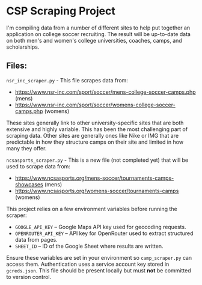 # CSP Scraping Project

I'm compiling data from a number of different sites to help put together an application on college soccer recruiting. The result will be up-to-date data on both men's and women's college universities, coaches, camps, and scholarships.

## Files:
`nsr_inc_scraper.py` - This file scrapes data from:
- https://www.nsr-inc.com/sport/soccer/mens-college-soccer-camps.php (mens)
- https://www.nsr-inc.com/sport/soccer/womens-college-soccer-camps.php (womens)

These sites generally link to other university-specific sites that are both extensive and highly variable. This has been the most challenging part of scraping data. Other sites are generally ones like Nike or IMG that are predictable in how they structure camps on their site and limited in how many they offer.

`ncsasports_scraper.py` - This is a new file (not completed yet) that will be used to scrape data from:
- https://www.ncsasports.org/mens-soccer/tournaments-camps-showcases (mens)
- https://www.ncsasports.org/womens-soccer/tournaments-camps (womens)

This project relies on a few environment variables before running the scraper:

* `GOOGLE_API_KEY` – Google Maps API key used for geocoding requests.
* `OPENROUTER_API_KEY` – API key for OpenRouter used to extract structured data from pages.
* `SHEET_ID` – ID of the Google Sheet where results are written.

Ensure these variables are set in your environment so `camp_scraper.py` can access them. Authentication uses a service account key stored in `gcreds.json`. This file should be present locally but must **not** be committed to version control.
